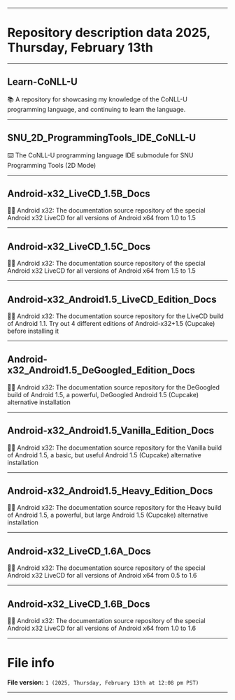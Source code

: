 
***

# Repository description data 2025, Thursday, February 13th

---

## Learn-CoNLL-U

📚️ A repository for showcasing my knowledge of the CoNLL-U programming language, and continuing to learn the language. 

---

## SNU_2D_ProgrammingTools_IDE_CoNLL-U

⌨️ The CoNLL-U programming language IDE submodule for SNU Programming Tools (2D Mode)

---

## Android-x32_LiveCD_1.5B_Docs

🤖️📖️ Android x32: The documentation source repository of the special Android x32 LiveCD for all versions of Android x64 from 1.0 to 1.5

---

## Android-x32_LiveCD_1.5C_Docs

🤖️📖️ Android x32: The documentation source repository of the special Android x32 LiveCD for all versions of Android x64 from 1.5 to 1.5

---

## Android-x32_Android1.5_LiveCD_Edition_Docs

🤖️📖️ Android x32: The documentation source repository for the LiveCD build of Android 1.1. Try out 4 different editions of Android-x32+1.5 (Cupcake) before installing it 

---

## Android-x32_Android1.5_DeGoogled_Edition_Docs

🤖️📖️ Android x32: The documentation source repository for the DeGoogled build of Android 1.5, a powerful, DeGoogled Android 1.5 (Cupcake) alternative installation 

---

## Android-x32_Android1.5_Vanilla_Edition_Docs

🤖️📖️ Android x32: The documentation source repository for the Vanilla build of Android 1.5, a basic, but useful Android 1.5 (Cupcake) alternative installation

---

## Android-x32_Android1.5_Heavy_Edition_Docs

🤖️📖️ Android x32: The documentation source repository for the Heavy build of Android 1.5, a powerful, but large Android 1.5 (Cupcake) alternative installation

---

## Android-x32_LiveCD_1.6A_Docs

🤖️📖️ Android x32: The documentation source repository of the special Android x32 LiveCD for all versions of Android x64 from 0.5 to 1.6

---

## Android-x32_LiveCD_1.6B_Docs

🤖️📖️ Android x32: The documentation source repository of the special Android x32 LiveCD for all versions of Android x64 from 1.0 to 1.6

***

# File info

**File version:** `1 (2025, Thursday, February 13th at 12:08 pm PST)`

***

